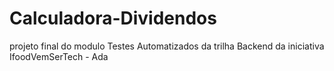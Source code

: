 # Calculadora-Dividendos
projeto final do modulo Testes Automatizados da trilha Backend da iniciativa IfoodVemSerTech - Ada
